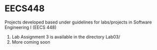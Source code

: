 # EECS448
Projects developed based under guidelines for labs/projects in Software Engineering I (EECS 448)

1) Lab Assignment 3 is available in the directory Lab03/
2) More coming soon
